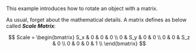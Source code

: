 This example introduces how to rotate an object with a matrix.

As usual, forget about the mathematical details. A matrix defines as below called **_Scale Matrix_**:

$$
Scale =
\begin{bmatrix}
S_x & 0 & 0 & 0 \\
0 & S_y & 0 & 0 \\
0 & 0 & S_z & 0 \\
0 & 0 & 0 & 1  \\
\end{bmatrix}
$$
